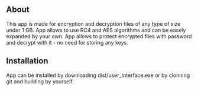 ## About
This app is made for encryption and decryption files of any type of size under 1 GB. App allows to use RC4 and AES algorithms and can be easely expanded by your own. 
App allows to protect encrypted files with password and decrypt with it - no need for storing any keys.
## Installation
App can be installed by downloading dist/user_interface.exe or by clonning git and building by yourself.
